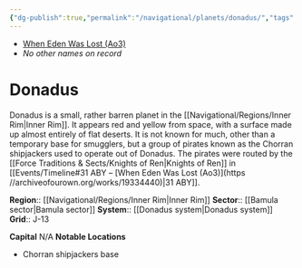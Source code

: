 ```yaml
---
{"dg-publish":true,"permalink":"/navigational/planets/donadus/","tags":["map","innerrim","bamula","planet"],"noteIcon":"saber1"}
---
```


- [When Eden Was Lost (Ao3)](https://archiveofourown.org/works/19334440)
- *No other names on record* 
# Donadus
Donadus is a small, rather barren planet in the [[Navigational/Regions/Inner Rim\|Inner Rim]]. It appears red and yellow from space, with a surface made up almost entirely of flat deserts. It is not known for much, other than a temporary base for smugglers, but a group of pirates known as the Chorran shipjackers used to operate out of Donadus. The pirates were routed by the [[Force Traditions & Sects/Knights of Ren\|Knights of Ren]] in [[Events/Timeline#31 ABY – [When Eden Was Lost (Ao3)](https //archiveofourown.org/works/19334440)\|31 ABY]].

**Region**::  [[Navigational/Regions/Inner Rim\|Inner Rim]]
**Sector**::  [[Bamula sector\|Bamula sector]]
**System**::  [[Donadus system\|Donadus system]]
**Grid**::  J-13

**Capital** N/A
**Notable Locations**
- Chorran shipjackers base
